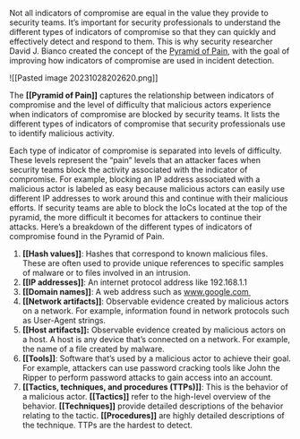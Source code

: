 Not all indicators of compromise are equal in the value they provide to security teams. It’s important for security professionals to understand the different types of indicators of compromise so that they can quickly and effectively detect and respond to them. This is why security researcher David J. Bianco created the concept of the [Pyramid of Pain](http://detect-respond.blogspot.com/2013/03/the-pyramid-of-pain.html), with the goal of improving how indicators of compromise are used in incident detection.

![[Pasted image 20231028202620.png]]

The **[[Pyramid of Pain]]** captures the relationship between indicators of compromise and the level of difficulty that malicious actors experience when indicators of compromise are blocked by security teams. It lists the different types of indicators of compromise that security professionals use to identify malicious activity. 

Each type of indicator of compromise is separated into levels of difficulty. These levels represent the “pain” levels that an attacker faces when security teams block the activity associated with the indicator of compromise. For example, blocking an IP address associated with a malicious actor is labeled as easy because malicious actors can easily use different IP addresses to work around this and continue with their malicious efforts. If security teams are able to block the IoCs located at the top of the pyramid, the more difficult it becomes for attackers to continue their attacks. Here’s a breakdown of the different types of indicators of compromise found in the Pyramid of Pain. 

1. **[[Hash values]]**: Hashes that correspond to known malicious files. These are often used to provide unique references to specific samples of malware or to files involved in an intrusion.
2. **[[IP addresses]]**: An internet protocol address like 192.168.1.1
3. **[[Domain names]]**: A web address such as www.google.com 
4. **[[Network artifacts]]**: Observable evidence created by malicious actors on a network. For example, information found in network protocols such as User-Agent strings. 
5. **[[Host artifacts]]:** Observable evidence created by malicious actors on a host. A host is any device that’s connected on a network. For example, the name of a file created by malware.
6. **[[Tools]]**: Software that’s used by a malicious actor to achieve their goal. For example, attackers can use password cracking tools like John the Ripper to perform password attacks to gain access into an account.
7. **[[Tactics, techniques, and procedures (TTPs)]]**: This is the behavior of a malicious actor. **[[Tactics]]** refer to the high-level overview of the behavior. **[[Techniques]]** provide detailed descriptions of the behavior relating to the tactic. **[[Procedures]]** are highly detailed descriptions of the technique. TTPs are the hardest to detect. 
